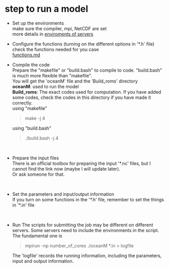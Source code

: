 # step to run a model

* Set up the environments  
  make sure the compiler, mpi, NetCDF are set  
  more details in [enviroments of servers](/enviroments%20of%20servers.md)
  <br/>

* Configure the functions (turning on the different options in '*.h' file)  
  check the functions needed for you case  
  [functions.md](/functions.md)
  <br/>

* Compile the code  
  Prepare the "makefile" or "build.bash" to compile to code.  "build.bash" is much more flexible than "makefile".  
  You will get the 'oceanM' file and the 'Build_roms' directory  
  **oceanM**: used to run the model  
  **Build_roms**: The exact codes used for computation. If you have added some codes, check the codes in this directory if you have made it correctly.  
  using "makefile"  
  > make -j 4  

  using "build.bash"  
  > ./build.bash -j 4  

  <br/>
* Prepare the input files  
  There is an official toolbox for preparing the input '*.nc' files, but I cannot find the link now (maybe I will update later).  
  Or ask someone for that.

  <br/>
* Set the parameters and input/output information  
  If you turn on some functions in the '*.h' file, remember to set the things in '\*.in' file

  <br/>
* Run
  The scripts for submitting the job may be different on different servers. Some servers need to include the environments in the script.  
  The fundamental one is
  > mpirun -np number_of_cores ./oceanM *.in > logfile

  The 'logfile' records the running information, including the parameters, input and output information.  
